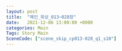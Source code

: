 ```yaml
---
layout: post
title:  "메인_회상_013~028장"
date:   2021-12-06 13:00:00 +0000
categories: Main
Tags: Story Main
SceneCode: ["scene_skip_cp013-028_q1_s10"]
---
```

